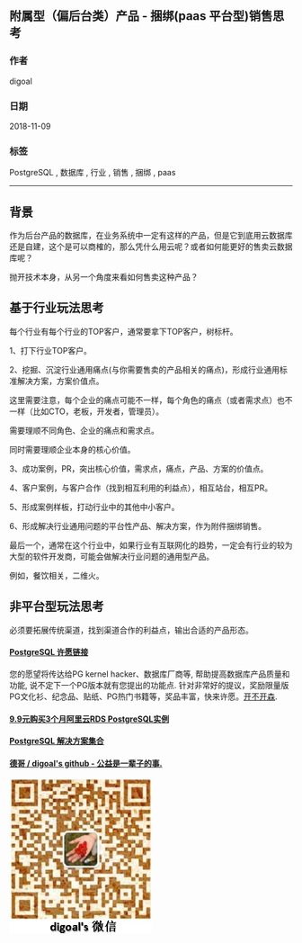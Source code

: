 ## 附属型（偏后台类）产品 - 捆绑(paas 平台型)销售思考   
                                                                           
### 作者                                                                           
digoal                                                                           
                                                                           
### 日期                                                                           
2018-11-09                                                                        
                                                                           
### 标签                                                                           
PostgreSQL , 数据库 , 行业 , 销售 , 捆绑 , paas             
                                                                           
----                                                                           
                                                                           
## 背景          
作为后台产品的数据库，在业务系统中一定有这样的产品，但是它到底用云数据库还是自建，这个是可以商榷的，那么凭什么用云呢？或者如何能更好的售卖云数据库呢？  
  
抛开技术本身，从另一个角度来看如何售卖这种产品？  
  
## 基于行业玩法思考  
每个行业有每个行业的TOP客户，通常要拿下TOP客户，树标杆。  
  
1、打下行业TOP客户。  
  
2、挖掘、沉淀行业通用痛点(与你需要售卖的产品相关的痛点)，形成行业通用标准解决方案，方案价值点。  
  
这里需要注意，每个企业的痛点可能不一样，每个角色的痛点（或者需求点）也不一样（比如CTO，老板，开发者，管理员）。  
  
需要理顺不同角色、企业的痛点和需求点。  
  
同时需要理顺企业本身的核心价值。  
  
3、成功案例，PR，突出核心价值，需求点，痛点，产品、方案的价值点。  
  
4、客户案例，与客户合作（找到相互利用的利益点），相互站台，相互PR。  
  
5、形成案例样板，打动行业中的其他中小客户。  
  
6、形成解决行业通用问题的平台性产品、解决方案，作为附件捆绑销售。  
  
最后一个，通常在这个行业中，如果行业有互联网化的趋势，一定会有行业的较为大型的软件开发商，可能会做解决行业问题的通用型产品。  
  
例如，餐饮相关，二维火。  
  
## 非平台型玩法思考  
  
必须要拓展传统渠道，找到渠道合作的利益点，输出合适的产品形态。  
  
    
  
  
  
  
  
  
  
  
  
  
  
  
  
  
  
  
  
  
  
  
  
  
  
  
  
  
  
  
  
  
  
  
  
  
  
  
  
  
  
  
  
  
  
  
  
  
  
  
  
  
  
  
  
  
  
  
  
  
  
  
  
  
  
  
  
  
  
  
  
#### [PostgreSQL 许愿链接](https://github.com/digoal/blog/issues/76 "269ac3d1c492e938c0191101c7238216")
您的愿望将传达给PG kernel hacker、数据库厂商等, 帮助提高数据库产品质量和功能, 说不定下一个PG版本就有您提出的功能点. 针对非常好的提议，奖励限量版PG文化衫、纪念品、贴纸、PG热门书籍等，奖品丰富，快来许愿。[开不开森](https://github.com/digoal/blog/issues/76 "269ac3d1c492e938c0191101c7238216").  
  
  
#### [9.9元购买3个月阿里云RDS PostgreSQL实例](https://www.aliyun.com/database/postgresqlactivity "57258f76c37864c6e6d23383d05714ea")
  
  
#### [PostgreSQL 解决方案集合](https://yq.aliyun.com/topic/118 "40cff096e9ed7122c512b35d8561d9c8")
  
  
#### [德哥 / digoal's github - 公益是一辈子的事.](https://github.com/digoal/blog/blob/master/README.md "22709685feb7cab07d30f30387f0a9ae")
  
  
![digoal's wechat](../pic/digoal_weixin.jpg "f7ad92eeba24523fd47a6e1a0e691b59")
  
